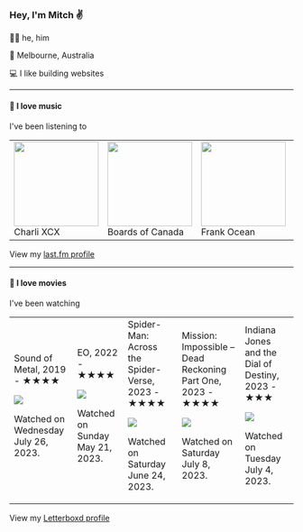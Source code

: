 <article><h3>Hey, I&#x27;m Mitch ✌️</h3><section><p>🙆‍♂️ he, him</p><p>📍 Melbourne, Australia</p><p>💻 I like building websites</p></section><hr/><section><h4>💽 I love music</h4><p>I&#x27;ve been listening to</p><table><tbody><td><img src="https://lastfm.freetls.fastly.net/i/u/174s/85efac150ce718b6c02807cc8f5acb91.png" height="150px" alt="" role="presentation"/><br/>Charli XCX</td><td><img src="https://lastfm.freetls.fastly.net/i/u/174s/0bb566f53e9f4cbfccf926acd7371183.png" height="150px" alt="" role="presentation"/><br/>Boards of Canada</td><td><img src="https://lastfm.freetls.fastly.net/i/u/174s/c0097390e321f20873a2d0e22d32d84e.png" height="150px" alt="" role="presentation"/><br/>Frank Ocean</td><td><img src="https://lastfm.freetls.fastly.net/i/u/174s/b53fb2972136d3b4807ade225392e246.png" height="150px" alt="" role="presentation"/><br/>Fred again..</td><td><img src="https://lastfm.freetls.fastly.net/i/u/174s/60615ead3d8383e70e84a526817de4bf.png" height="150px" alt="" role="presentation"/><br/>Mazzy Star</td></tbody></table><span>View my <a href="https://www.last.fm/user/mylsb">last.fm profile</a></span></section><hr/><section><h4>📼 I love movies</h4><p>I&#x27;ve been watching</p><table><tbody><td>Sound of Metal, 2019 - ★★★★<br/><span> <p><img src="https://a.ltrbxd.com/resized/film-poster/4/3/2/0/0/4/432004-sound-of-metal-0-600-0-900-crop.jpg?v=289acd955b"/></p> <p>Watched on Wednesday July 26, 2023.</p> </span></td><td>EO, 2022 - ★★★★<br/><span> <p><img src="https://a.ltrbxd.com/resized/film-poster/7/0/3/9/4/3/703943-eo-0-600-0-900-crop.jpg?v=2604737383"/></p> <p>Watched on Sunday May 21, 2023.</p> </span></td><td>Spider-Man: Across the Spider-Verse, 2023 - ★★★★<br/><span> <p><img src="https://a.ltrbxd.com/resized/film-poster/4/9/7/6/3/1/497631-spider-man-across-the-spider-verse-0-600-0-900-crop.jpg?v=f2acbf1b8a"/></p> <p>Watched on Saturday June 24, 2023.</p> </span></td><td>Mission: Impossible – Dead Reckoning Part One, 2023 - ★★★★<br/><span> <p><img src="https://a.ltrbxd.com/resized/film-poster/5/0/3/4/0/2/503402-mission-impossible-dead-reckoning-part-one-0-600-0-900-crop.jpg?v=800fc297c1"/></p> <p>Watched on Saturday July 8, 2023.</p> </span></td><td>Indiana Jones and the Dial of Destiny, 2023 - ★★★<br/><span> <p><img src="https://a.ltrbxd.com/resized/film-poster/2/6/5/4/3/3/265433-indiana-jones-and-the-dial-of-destiny-0-600-0-900-crop.jpg?v=34f4a02c6b"/></p> <p>Watched on Tuesday July 4, 2023.</p> </span></td></tbody></table><span>View my <a href="https://letterboxd.com/myslab/">Letterboxd profile</a></span></section></article>